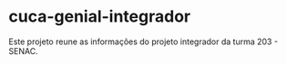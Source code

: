 # cuca-genial-integrador
Este projeto reune as informações do projeto integrador da turma 203 - SENAC.
